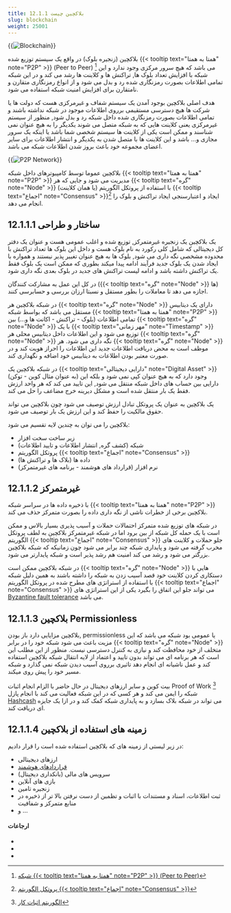 ```yaml
---
title: 12.1.1 بلاکچین چیست
slug: blockchain
weight: 25001
---
```

{{<img url="#" image="../../assets/img/content/chapter12/blockchain/12.1-0.png" alt="Blockchain">}}

بلاکچین (زنجیره بلوک) در واقع یک سیستم توزیع شده {{< tooltip text="همتا به همتا" note="P2P" >}} (Peer to Peer) [^1]  می باشد که هیچ سرور مرکزی وجود ندارد و این شبکه با افزایش تعداد بلوک ها, تراکنش ها و کلاینت ها رشد می کند و در این شبکه تمامی اطلاعات بصورت رمزنگاری شده رد و بدل می شود و از انواع رمزنگاری متقارن و نامتقارن برای افزایش امنیت شبکه استفاده می شود.

هدف اصلی بلاکچین بوجود آمدن یک سیستم شفاف و غیرمرکزی هست که دولت ها یا شرکت ها هیچ دسترسی مستقیمی برروی اطلاعات موجود در شبکه نداشته باشند و تمامی اطلاعات بصورت رمزنگاری شده داخل شبکه رد و بدل شود, منظور از سیستم غیرمرکزی یعنی کلاینت هایی که به شبکه متصل می شوند یکدیگر را به هیچ عنوان نمی شناسند و ممکن است یکی از کلاینت ها سیستم شخصی شما باشد یا اینکه یک سرور مجازی و... باشد و این کلاینت ها با متصل شدن به یکدیگر و انتشار اطلاعات برای سایر اعضای مجموعه خود باعث بروز شدن اطلاعات شبکه می باشد.

{{<img url="#" image="../../assets/img/content/chapter12/blockchain/12.1-1.png" alt="P2P Network">}}

بلاکچین عموما توسط کامپیوترهای داخل شبکه {{< tooltip text="همتا به همتا" note="P2P" >}} مدیریت می شود و جایی که هر {{< tooltip text="گره" note="Node" >}} (یا همان کلاینت) با استفاده از پروتکل الگوریتم {{< tooltip text="اجماع" note="Consensus" >}}[^2] ایجاد و اعتبارسنجی ایجاد تراکنش و بلوک را انجام می دهد.

## 12.1.1.1 ساختار و طراحی
یک بلاکچین یک زنجیره غیرمتمرکز, توزیع شده و اغلب عمومی هست و عنوان یک دفتر کل دیجیتالی که شامل کلی رکورد به نام بلوک هست و داخل این بلوک ها تعداد تراکنش با محدوده مشخصی نگه داری می شود, بلوک ها به هیچ عنوان تغییر پذیر نیستند و همواره با ایجاد شدن یک بلوک جدید فرآیند ادامه پیدا میکند بطوری که ممکن است یک بلوک فقط یک تراکنش داشته باشد و ادامه لیست تراکنش های جدید در بلوک بعدی نگه داری شود.

در کل این عمل به مشارکت کنندگان ({{< tooltip text="گره" note="Node" >}} ها) اجازه می دهد تا معاملات را بطور مستقل و نسبتا ارزان بررسی و حسابرسی کنند.

در شبکه بلاکچین هر {{< tooltip text="گره" note="Node" >}} دارای یک دیتابیس مستقل می باشد که بواسط شبکه {{< tooltip text="همتا به همتا" note="P2P" >}} تمامی اطلاعات (بلوک - تراکنش - اکانت ها و...) بین {{< tooltip text="گره" note="Node" >}} با یک {{< tooltip text="مهر زمانی" note="Timestamp" >}} توزیع می شود و این اطلاعات داخل دیتابیس محلی هر {{< tooltip text="گره" note="Node" >}} نگه داری می شود. هر {{< tooltip text="گره" note="Node" >}} موظف است به محض دریافت اطلاعات جدید این اطلاعات را احراز هویت کند و در صورت معتبر بودن اطلاعات به دیتابیس خود اضافه و نگهداری کند.

در شبکه بلاکچین یک {{< tooltip text="دارایی دیجیتالی" note="Digital Asset" >}} (به عنوان مثال کوین - توکن) وجود دارد که به هیچ عنوان کپی نمی شود و بلکه این دارایی بین حساب های داخل شبکه منتقل می شود, این تایید می کند که هر واحد ارزش فقط یک بار منتقل شده است و مشکل دیرینه خرج مضاعف را حل می کند.

یک بلاکچین به عنوان یک پروتکل تبادل ارزش توصیف می شود چون بلاکچین می تواند حقوق مالکیت را حفظ کند و این ارزش یک بار توصیف می شود.

بلاکچین را می توان به چندین لایه تقسیم می شود:
- زیر ساخت سخت افزار
- شبکه (کشف گره, انتشار اطلاعات و تایید اطلاعات)
- پروتکل الگوریتم {{< tooltip text="اجماع" note="Consensus" >}}
- داده ها (بلاک ها و تراکنش ها)
- نرم افزار (قرارداد های هوشمند - برنامه های غیرمتمرکز)

## 12.1.1.2 غیرمتمرکز
با ذخیره داده ها در سراسر شبکه {{< tooltip text="همتا به همتا" note="P2P" >}} بلاکچین برخی از خطرات ناشی از نگه داری داده را  بصورت متمرکز حذف می کند. 

در شبکه های توزیع شده متمرکز احتمالات حملات و آسیب پذیری بسیار بالاس و ممکن است با یک حمله کل شبکه از بین برود اما در شبکه غیرمتمرکز بلاکچین به لطف پروتکل الگوریتم {{< tooltip text="اجماع" note="Consensus" >}} جلو حملات و کلاینت های مخرب گرفته می شود و پایداری شبکه چند برابر می شود چون زمانیکه که شبکه بلاکچین بزرگتر می شود و رشد می کند امنیت هم رشد پذیر است و شبکه پایدارتر می شود.

در شبکه بلاکچین ممکن است {{< tooltip text="گره" note="Node" >}} هایی با دستکاری کردن کلاینت خود قصد آسیب زدن به شبکه را داشته باشند به همین دلیل شبکه با استفاده از استراتژی های مطرح شده در پروتکل الگوریتم {{< tooltip text="اجماع" note="Consensus" >}} می تواند جلو این اتفاق را بگیرد یکی از این استراتژی های [Byzantine fault tolerance](https://en.wikipedia.org/wiki/Byzantine_fault_tolerance) می باشد.


## 12.1.1.3 بلاکچین Permissionless

بلاکچین مزایایی دارد باز بودن, permissionless  یا عمومی بود شبکه می باشد که این مزیت باعث می شود شبکه خود را در برابر {{< tooltip text="گره" note="Node" >}} متخلف از خود محافظت کند و نیازی به کنترل دسترسی نیست.
منظور از این مطلب این است که هر برنامه ای می تواند بدون تایید و اعتماد از لایه انتقال شبکه بلاکچین استفاده کند و عمل ناشیانه ای انجام دهد تاثیری برروی آسیب دیدن شبکه نمی گذارد و شبکه مسیر خود را پیش روی میکند.

بیت کوین و سایر ارزهای دیجیتال در حال حاضر با الزام انجام اثبات Proof of Work  [^3] شبکه را ایمن می کند و هر کسی که در این شبکه فعالیت می کند با انجام پازل [Hashcash](https://en.wikipedia.org/wiki/Hashcash) می تواند در شبکه بلاک بسازد و به پایداری شبکه کمک کند و در ازا یک جایزه ای دریافت کند.


## 12.1.1.4 زمینه های استفاده از بلاکچین

در زیر لیستی از زمینه های که بلاکچین استفاده شده است را قرار دادیم:

- ارزهای دیجیتالی
- [قراردادهای هوشمند](https://book.gofarsi.ir/chapter-12/blockchain/blockchain-smart-contracts/)
- سرویس های مالی (بانکداری دیجیتال)
- بازی های آنلاین
- زنجیره تامین
- ثبت اطلاعات، اسناد و مستندات با اثبات و تظمین از دست نرفتن بالا تر از ذخیره در منابع متمرکز و شفافیت
- و ...


#### ارجاعات

- [^1]: [شبکه {{< tooltip text="همتا به همتا" note="P2P" >}} (Peer to Peer)](https://book.gofarsi.ir/chapter-12/blockchain/blockchain-p2p-network/)
- [^2]: [پروتکل الگوریتم {{< tooltip text="اجماع" note="Consensus" >}}](https://book.gofarsi.ir/chapter-12/blockchain/blockchain-consensus-algorithm/)
-  [^3]: [الگوریتم اثبات کار](https://fa.wikipedia.org/wiki/%D8%A7%D9%84%DA%AF%D9%88%D8%B1%DB%8C%D8%AA%D9%85_%D8%A7%D8%AB%D8%A8%D8%A7%D8%AA_%DA%A9%D8%A7%D8%B1)